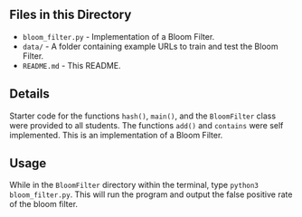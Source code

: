 ## Files in this Directory
* `bloom_filter.py` - Implementation of a Bloom Filter.
* `data/` - A folder containing example URLs to train and test the Bloom Filter.
* `README.md` - This README.

## Details
Starter code for the functions `hash()`, `main()`, and the `BloomFilter` class were provided to all students. The functions `add()` and `contains` were self implemented. This is an implementation of a Bloom Filter.

## Usage
While in the `BloomFilter` directory within the terminal, type `python3 bloom_filter.py`. This will run the program and output the false positive rate of the bloom filter.